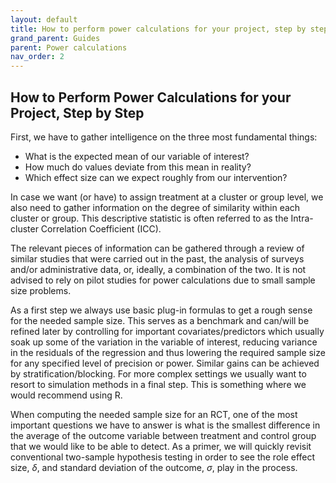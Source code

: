 ```yaml
---
layout: default
title: How to perform power calculations for your project, step by step
grand_parent: Guides
parent: Power calculations
nav_order: 2
---
```


## How to Perform Power Calculations for your Project, Step by Step

First, we have to gather intelligence on the three most fundamental things:

-   What is the expected mean of our variable of interest?
-   How much do values deviate from this mean in reality?
-   Which effect size can we expect roughly from our intervention?

<!-- from csazr list 2019 translating critical values to optimal sample size requires knowledge of the variance of the outcome—a parameter unknown prior to conducting the experiment. This feature makes ex ante power calculations inherently hypothetical, as they are based on the researcher's expectations about the underlying data generating process (Gelman and Carlin 2014). -->

<!-- When deciding what effect size to target, researchers should consider what difference is actually practically or economically relevant—an aspect that is still largely overlooked both at the design and the inference stage.53 A useful practice is to express minimum detectable effect sizes in terms of standard deviation changes to facilitate comparison with existing studies in the field (e.g., the researcher may desire to have her experiment detect a 0.1 standard deviation treatment effect). -->

In case we want (or have) to assign treatment at a cluster or group level, we also need to gather information on the degree of similarity within each cluster or group.
This descriptive statistic is often referred to as the Intra-cluster Correlation Coefficient (ICC).

The relevant pieces of information can be gathered through a review of similar studies that were carried out in the past, the analysis of surveys and/or administrative data, or, ideally, a combination of the two.
It is not advised to rely on pilot studies for power calculations due to small sample size problems.

As a first step we always use basic plug-in formulas to get a rough sense for the needed sample size.
This serves as a benchmark and can/will be refined later by controlling for important covariates/predictors which usually soak up some of the variation in the variable of interest, reducing variance in the residuals of the regression and thus lowering the required sample size for any specified level of precision or power.
Similar gains can be achieved by stratification/blocking.
For more complex settings we usually want to resort to simulation methods in a final step.
This is something where we would recommend using R.

When computing the needed sample size for an RCT, one of the most important questions we have to answer is what is the smallest difference in the average of the outcome variable between treatment and control group that we would like to be able to detect.
As a primer, we will quickly revisit conventional two-sample hypothesis testing in order to see the role effect size, $\delta$, and standard deviation of the outcome, $\sigma$, play in the process.